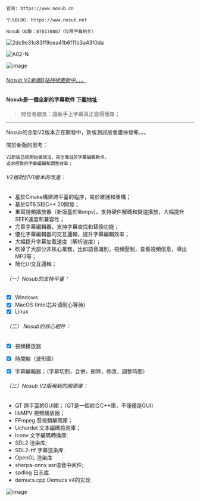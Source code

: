 ```
官网: https://www.nosub.cn

个人BLOG: https://www.nosub.net

Nosub QQ群：870178887（仅限字幕相关）

```

![2dc9e31c83ff9cea41b6f11b3a43f0da](https://github.com/user-attachments/assets/06f21407-f678-4e7e-bea3-d02d72d228fd)

![A02-N](https://github.com/user-attachments/assets/871fda9a-ad32-4b87-8602-d99953178d5b)

![image](https://github.com/user-attachments/assets/e93ea0c3-5c8f-4a86-ab3d-4974a9be2a2d)


###### [Nosub V2新版B站持续更新中。。。](https://space.bilibili.com/392428129)

#### Nosub是一個全新的字幕軟件 [下載地址](https://github.com/patui/Nosub/releases)

>開發者願景：讓新手上字幕真正變得簡單；
---


Nosub的全新V2版本正在開發中，新版測試版會盡快發佈。。。


關於新版的思考：
```
V2新版已經開始做減法，完全專註於字幕編輯軟件，
追求極致的字幕編輯和調整效率；
```


###### V2相對於V1版本的改進：
- 基於Cmake構建跨平臺的程序，易於維護和重構；
- 基於QT6.5和C++ 20開發；
- 重寫視頻播放器（新版基於libmpv)，支持硬件解碼和變速播放，大幅提升SEEK速度和兼容性；
- 完善字幕編輯器，支持字幕查找和替換功能；
- 優化字幕編輯器的交互邏輯，提升字幕編輯效率；
- 大幅提升字幕加載速度（解析速度）；
- 砍掉了大部分非核心業務，比如語音識別，視頻壓制，查看視頻信息，導出MP3等；
- 簡化UI交互邏輯；


###### （一）Nosub的支持平臺：
- [x] Windows
- [x] MacOS (Intel芯片请耐心等待)
- [x] Linux

###### （二） Nosub的核心組件：
- [x] 視頻播放器
- [x] 時間軸（波形圖）
- [x] 字幕編輯器；（字幕切割，合併，刪除，修改，調整時間）


###### （三）Nosub V2版用到的開源庫：
- QT 跨平臺的GUI庫；（QT是一個綜合C++庫，不僅僅是GUI）
- libMPV 視頻播放器；
- FFmpeg 音視頻解碼庫；
- Uchardet 文本編碼檢測庫；
- Iconv   文字編碼轉換庫;
- SDL2 渲染库;
- SDL2-ttf 字幕渲染库.
- OpenGL  渲染库
- sherpa-onnx asr语音中间件;
- spdlog 日志库.
- demucs.cpp  Demucs v4的实现



![image](https://github.com/user-attachments/assets/43b3c170-5b8c-4e1b-8b44-246498dd58e2)

